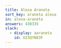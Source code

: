 ```yaml
---
title: Alexa Araneta
sort_key: araneta alexa
in: alexa-araneta
answers: 438335
slack: 
  - display: aaraneta
    id: U23QYN83F
---
```

